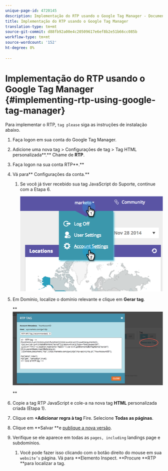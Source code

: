 ```yaml
---
unique-page-id: 4720145
description: Implementação do RTP usando o Google Tag Manager - Documentos do Marketing - Documentação do produto
title: Implementação do RTP usando o Google Tag Manager
translation-type: tm+mt
source-git-commit: d88fb92a00e4c20509617e6ef8b2e51b66cc085b
workflow-type: tm+mt
source-wordcount: '152'
ht-degree: 0%

---
```



# Implementação do RTP usando o Google Tag Manager {#implementing-rtp-using-google-tag-manager}

Para implementar o RTP, `tag please` siga as instruções de instalação abaixo.

1. Faça logon em sua conta do Google Tag Manager.

1. Adicione uma nova tag > Configurações de tag > Tag HTML personalizada**.** Chame de **RTP**.

1. Faça logon na sua conta RTP**.**

1. Vá para** Configurações da conta.**

   1. Se você já tiver recebido sua tag JavaScript do Suporte, continue com a Etapa 6.

      ![](assets/image2014-11-30-15-3a19-3a21.png)

1. Em Domínio, localize o domínio relevante e clique em **Gerar tag**.

   ** ![](assets/image2014-11-30-15-3a20-3a17.png)

   **

1. Copie a tag RTP JavaScript e cole-a na nova tag **HTML** personalizada criada (Etapa 1).

1. Clique em **+Adicionar regra à tag** Fire. Selecione **Todas as páginas**.

1. Clique em **Salvar **e [publique a nova versão](https://support.google.com/tagmanager/answer/2699097?hl=en).

1. Verifique se ele aparece em todas as `pages, including` landings page e subdomínios.

   1. Você pode fazer isso clicando com o botão direito do mouse em sua `website’s` página. Vá para **Elemento Inspect. **Procure **RTP **para localizar a tag.

